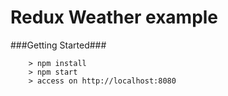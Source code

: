 # Redux Weather example

###Getting Started###

```
	> npm install
	> npm start 
	> access on http://localhost:8080
```

